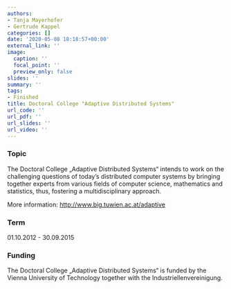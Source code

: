 ```yaml
---
authors:
- Tanja Mayerhofer
- Gertrude Kappel
categories: []
date: '2020-05-08 18:18:57+00:00'
external_link: ''
image:
  caption: ''
  focal_point: ''
  preview_only: false
slides: ''
summary: ''
tags:
- Finished
title: Doctoral College "Adaptive Distributed Systems"
url_code: ''
url_pdf: ''
url_slides: ''
url_video: ''
---
```


### Topic

The Doctoral College „Adaptive Distributed Systems“ intends to work on the challenging questions of today’s distributed computer systems by bringing together experts from various fields of computer science, mathematics and statistics, thus, fostering a multidisciplinary approach.

More information: <http://www.big.tuwien.ac.at/adaptive>

### Term

01.10.2012 - 30.09.2015

### Funding

The Doctoral College „Adaptive Distributed Systems“ is funded by the Vienna University of Technology together with the Industriellenvereinigung.